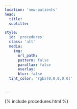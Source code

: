 ```yaml
---
location: 'new-patients'
head:
  title:
  subtitle:

style:
  id: 'procedures'
  class: 'alt'
  media:
    img:
      url_path:
      pattern: false
      parallax: false
      overlay:
      blur: false
  tint_color: 'rgba(0,0,0,0.0)'  


---
```

{% include procedures.html %}
